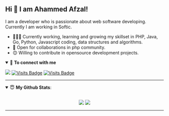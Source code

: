 ## Hi 👋 I am Ahammed Afzal! 

I am a developer who is passionate about web software developing. Currently I am working in Softic.

- 👨🏽‍💻 Currently working, learning and growing my skillset in PHP, Java, Go, Python, Javascript coding, data structures and algorithms.
- 🤝 Open for collaborations in php community.
- 😊 Willing to contribute in opensource development projects.

<details open>
<summary>🤝 <b>To connect with me</b></summary>

<p align = "center">
 
[<img src="https://img.shields.io/badge/facebook-%231877F2.svg?&style=for-the-badge&logo=facebook&logoColor=white" />](https://www.facebook.com/afzal.ahaammed/) 
[![Visits Badge](https://img.shields.io/badge/GitHub-100000?style=for-the-badge&logo=github&logoColor=white)](https://github.com/ahmed-afzal1)
[![Visits Badge](https://img.shields.io/badge/LinkedIn-0077B5?style=for-the-badge&logo=linkedin&logoColor=white)](https://www.linkedin.com/in/ahammed-afzal-5a2575132/)

</p>

</details>

---

<details open>
 <summary> 😇 <b>My Github Stats</b>: </summary>

<br>

<p align = "center">
  <img src = "https://github-readme-stats.vercel.app/api?username=ahmed-afzal1&show_icons=true&theme=tokyonight&line_height=27">
  <img src = "https://github-readme-stats.vercel.app/api/top-langs/?username=ahmed-afzal1&hide=css,java,html&theme=tokyonight">
</p>

</details>




---


